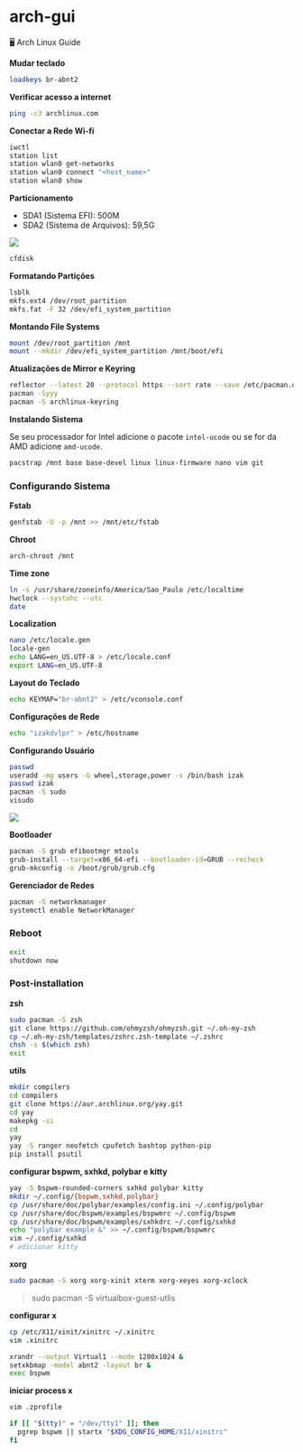 # arch-gui
🖥 Arch Linux Guide

**Mudar teclado**

```bash
loadkeys br-abnt2
```

**Verificar acesso a internet**

```bash
ping -c3 archlinux.com
```

**Conectar a Rede Wi-fi**

```bash
iwctl
station list
station wlan0 get-networks
station wlan0 connect "<host_name>"
station wlan0 show
```

**Particionamento**

- SDA1 (Sistema EFI): 500M
- SDA2 (Sistema de Arquivos): 59,5G

<img src='https://i.imgur.com/0nDAUt9.png' />

```bash
cfdisk
```

**Formatando Partições**

```bash
lsblk
mkfs.ext4 /dev/root_partition
mkfs.fat -F 32 /dev/efi_system_partition
```

**Montando File Systems**

```bash
mount /dev/root_partition /mnt
mount --mkdir /dev/efi_system_partition /mnt/boot/efi
```

**Atualizações de Mirror e Keyring**

```bash
reflector --latest 20 --protocol https --sort rate --save /etc/pacman.d/mirrorlist
pacman -Syyy
pacman -S archlinux-keyring
```

**Instalando Sistema**

Se seu processador for Intel adicione o pacote `intel-ucode` ou se for da AMD adicione `amd-ucode`.

```bash
pacstrap /mnt base base-devel linux linux-firmware nano vim git
```

### Configurando Sistema

**Fstab**

```bash
genfstab -U -p /mnt >> /mnt/etc/fstab
```

**Chroot**

```bash
arch-chroot /mnt
```

**Time zone**

```bash
ln -s /usr/share/zoneinfo/America/Sao_Paulo /etc/localtime
hwclock --systohc --utc
date
```

**Localization**

```bash
nano /etc/locale.gen
locale-gen
echo LANG=en_US.UTF-8 > /etc/locale.conf
export LANG=en_US.UTF-8
```

**Layout do Teclado**

```bash
echo KEYMAP="br-abnt2" > /etc/vconsole.conf
```

**Configurações de Rede**

```bash
echo "izakdvlpr" > /etc/hostname
```

**Configurando Usuário**

```bash
passwd
useradd -mg users -G wheel,storage,power -s /bin/bash izak
passwd izak
pacman -S sudo
visudo
```

<img src="https://i.imgur.com/YoSoRXl.png" />

**Bootloader**

```bash
pacman -S grub efibootmgr mtools
grub-install --target=x86_64-efi --bootloader-id=GRUB --recheck
grub-mkconfig -o /boot/grub/grub.cfg
```

**Gerenciador de Redes**

```bash
pacman -S networkmanager
systemctl enable NetworkManager
```

### Reboot

```bash
exit
shutdown now
```
### Post-installation

**zsh**

```bash
sudo pacman -S zsh
git clone https://github.com/ohmyzsh/ohmyzsh.git ~/.oh-my-zsh
cp ~/.oh-my-zsh/templates/zshrc.zsh-template ~/.zshrc
chsh -s $(which zsh)
exit
```

**utils**

```bash
mkdir compilers
cd compilers
git clone https://aur.archlinux.org/yay.git
cd yay
makepkg -si
cd
yay
yay -S ranger neofetch cpufetch bashtop python-pip
pip install psutil
```

**configurar bspwm, sxhkd, polybar e kitty**

```bash
yay -S bspwm-rounded-corners sxhkd polybar kitty
mkdir ~/.config/{bspwm,sxhkd,polybar}
cp /usr/share/doc/polybar/examples/config.ini ~/.config/polybar
cp /usr/share/doc/bspwm/examples/bspwmrc ~/.config/bspwm
cp /usr/share/doc/bspwm/examples/sxhkdrc ~/.config/sxhkd
echo "polybar example &" >> ~/.config/bspwm/bspwmrc
vim ~/.config/sxhkd
# adicionar kitty
```

**xorg**

```bash
sudo pacman -S xorg xorg-xinit xterm xorg-xeyes xorg-xclock
```

> sudo pacman -S virtualbox-guest-utlis

**configurar x**

```bash
cp /etc/X11/xinit/xinitrc ~/.xinitrc
vim .xinitrc
```

```bash
xrandr --output Virtual1 --mode 1280x1024 &
setxkbmap -model abnt2 -layout br &
exec bspwm
```

**iniciar process x**

```bash
vim .zprofile
```

```bash
if [[ "$(tty)" = "/dev/tty1" ]]; then
  pgrep bspwm || startx "$XDG_CONFIG_HOME/X11/xinitrc"
fi
```
